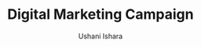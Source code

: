 ---
is_programmatic_layout_7: true
draft: false
title: "Digital Marketing Campaign"
snippet: "Digital Marketing Campaign"
image:
  src: /images/pseo/digital-marketing-campaign.jpg
  alt: "Campaign process, project template, project management, team collaboration, productivity, task management"
publishDate: 2024-12-30
category: ""
author: "Ushani Ishara"
tags:
  - "Teamplates"
  - "ProjectManagement"
  - "Team"
  - "Collaboration"
useCase: "Campaign process"
labels: ["Strategy Development","Content Creation","Execution","Monitoring","Analysis"  ]
phases: ["Campaign Strategy Development","Content Creation","Campaign Execution","Monitoring & Engagement","Analysis & Reporting","Follow-up & Optimization" ]
tasks: ["Define the campaign objectives","Identify the target audience and develop audience personas","Choose the digital channels to us","Develop a content calendar outlining posts, themes, and timings across channels","Create engaging content aligned with campaign goals","Set up tracking and analytics tools to measure campaign performance","Launch the campaign, ensuring all content is scheduled and ready for distribution","Monitor real-time engagement and adjust the campaign based on performance data and user feedback"]
description: "This template is designed to guide the planning, execution, and analysis of digital marketing campaigns. It helps ensure cohesive messaging across various digital channels, targeting the right audience, and measuring campaign effectiveness."
related: ["market-research","event-planning","bug-tracking","blog-management"]
---